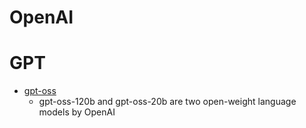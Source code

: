 # OpenAI

# GPT
 - [gpt-oss](https://github.com/openai/gpt-oss)
    - gpt-oss-120b and gpt-oss-20b are two open-weight language models by OpenAI